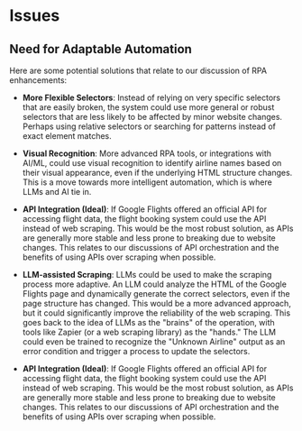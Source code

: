 # Issues

## Need for Adaptable Automation

Here are some potential solutions that relate to our discussion of RPA enhancements:

- **More Flexible Selectors**: Instead of relying on very specific selectors that are easily broken, the system could use more general or robust selectors that are less likely to be affected by minor website changes.  Perhaps using relative selectors or searching for patterns instead of exact element matches.

- **Visual Recognition**: More advanced RPA tools, or integrations with AI/ML, could use visual recognition to identify airline names based on their visual appearance, even if the underlying HTML structure changes.  This is a move towards more intelligent automation, which is where LLMs and AI tie in.

- **API Integration (Ideal)**: If Google Flights offered an official API for accessing flight data, the flight booking system could use the API instead of web scraping.  This would be the most robust solution, as APIs are generally more stable and less prone to breaking due to website changes.  This relates to our discussions of API orchestration and the benefits of using APIs over scraping when possible.

- **LLM-assisted Scraping**:  LLMs could be used to make the scraping process more adaptive.  An LLM could analyze the HTML of the Google Flights page and dynamically generate the correct selectors, even if the page structure has changed.  This would be a more advanced approach, but it could significantly improve the reliability of the web scraping.  This goes back to the idea of LLMs as the "brains" of the operation, with tools like Zapier (or a web scraping library) as the "hands."  The LLM could even be trained to recognize the "Unknown Airline" output as an error condition and trigger a process to update the selectors.

- **API Integration (Ideal)**: If Google Flights offered an official API for accessing flight data, the flight booking system could use the API instead of web scraping.  This would be the most robust solution, as APIs are generally more stable and less prone to breaking due to website changes.  This relates to our discussions of API orchestration and the benefits of using APIs over scraping when possible.

